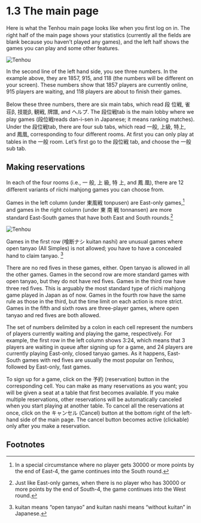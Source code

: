 # 1.3 The main page


Here is what the Tenhou main page looks like when you ﬁrst log on in. The right half of the main page shows your statistics (currently all the ﬁelds are blank because you haven’t played any games), and the left half shows the games you can play and some other features.

![Tenhou](/assets/image/tenhou12.png)

In the second line of the left hand side, you see three numbers. In the example above, they are 1857, 915, and 118 (the numbers will be diﬀerent on your screen). These numbers show that 1857 players are currently online, 915 players are waiting, and 118 players are about to ﬁnish their games.

Below these three numbers, there are six main tabs, which read 段 位戦, 雀荘β, 技能β, 観戦, 牌譜, and ヘルプ. The 段位戦tab is the main lobby where we play games (段位戦reads dan-i-sen in Japanese; it means ranking matches). Under the 段位戦tab, there are four sub tabs, which read 一般, 上級, 特上, and 鳳凰, corresponding to four diﬀerent rooms. At ﬁrst you can only play at tables in the 一般 room. Let’s ﬁrst go to the 段位戦 tab, and choose the 一般 sub tab.

## Making reservations

In each of the four rooms (i.e., 一 般, 上 級, 特 上, and 鳳 凰), there are 12 diﬀerent variants of riichi mahjong games you can choose from.


Games in the left column (under 東風戦 tonpusen) are East-only games,[^1] and games in the right column (under 東 南 戦 tonnansen) are more standard East-South games that have both East and South rounds.[^2]



![Tenhou](/assets/image/tenhou13.png)

Games in the ﬁrst row (喰断ナシ kuitan nashi) are unusual games where open tanyao (All Simples) is not allowed; you have to have a concealed hand to claim tanyao. [^3]

There are no red ﬁves in these games, either. Open tanyao is allowed in all the other games. Games in the second row are more standard games with open tanyao, but they do not have red ﬁves. Games in the third row have three red ﬁves. This is arguably the most standard type of riichi mahjong game played in Japan as of now. Games in the fourth row have the same rule as those in the third, but the time limit on each action is more strict. Games in the ﬁfth and sixth rows are three-player games, where open tanyao and red ﬁves are both allowed.

The set of numbers delimited by a colon in each cell represent the numbers of players currently waiting and playing the game, respectively. For example, the ﬁrst row in the left column shows 3:24, which means that 3 players are waiting in queue after signing up for a game, and 24 players are currently playing East-only, closed tanyao games. As it happens, East-South games with red ﬁves are usually the most popular on Tenhou, followed by East-only, fast games.

To sign up for a game, click on the 予約 (reservation) button in the corresponding cell. You can make as many reservations as you want; you will be given a seat at a table that ﬁrst becomes available. If you make multiple reservations, other reservations will be automatically canceled when you start playing at another table. To cancel all the reservations at once, click on the キャンセル (Cancel) button at the bottom right of the left-hand side of the main page. The cancel button becomes active (clickable) only after you make a reservation.

## Footnotes

[^1]: In a special circumstance where no player gets 30000 or more points by the end of East-4, the game continues into the South round. 

[^2]: Just like East-only games, when there is no player who has 30000 or more points by the end of South-4, the game continues into the West round. 

[^3]: kuitan means “open tanyao” and kuitan nashi means “without kuitan” in Japanese.